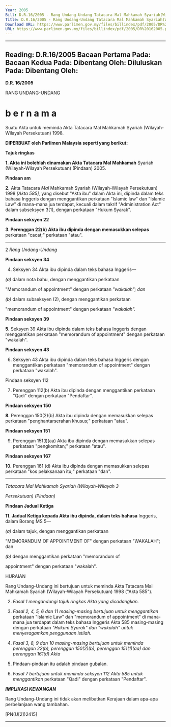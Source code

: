 ```yaml
---
Year: 2005
Bill: D.R.16/2005 - Rang Undang-Undang Tatacara Mal Mahkamah Syariah(Wilayah-Wilayah Persekutuan)(Pindaan) 2005 (Lulus)
Title: D.R.16/2005 - Rang Undang-Undang Tatacara Mal Mahkamah Syariah(Wilayah-Wilayah Persekutuan)(Pindaan) 2005 (Lulus)
Download URL: https://www.parlimen.gov.my/files/billindex/pdf/2005/DR%20162005.pdf
URL: https://www.parlimen.gov.my/files/billindex/pdf/2005/DR%20162005.pdf
---
```

---
Reading:
D.R.16/2005
Bacaan Pertama Pada:
Bacaan Kedua Pada:
Dibentang Oleh:
Diluluskan Pada:
Dibentang Oleh:
---

**D.R. 16/2005**

RANG UNDANG-UNDANG

# b e r n a m a

Suatu Akta untuk meminda Akta Tatacara Mal Mahkamah Syariah
(Wilayah-Wilayah Persekutuan) 1998.

**DIPERBUAT oleh Parlimen Malaysia seperti yang berikut:**

**Tajuk ringkas**

**1. Akta ini bolehlah dinamakan Akta Tatacara Mal Mahkamah**
Syariah (Wilayah-Wilayah Persekutuan) (Pindaan) 2005.

**Pindaan am**

**2.** Akta Tatacara _Mal_ Mahkamah Syariah (Wilayah-Wilayah
Persekutuan) 1998 _[Akta 585],_ yang disebut "Akta ibu" dalam
Akta ini, dipinda dalam teks bahasa Inggeris dengan menggantikan
perkataan "Islamic law" dan "Islamic Law" di mana-mana jua
terdapat, kecuali dalam takrif "Administration Act" dalam subseksyen
3(1), dengan perkataan "Hukum Syarak".

**Pindaan seksyen 22**

**3. Perenggan 22(b) Akta ibu dipinda dengan memasukkan selepas**
perkataan "cacat;" perkataan "atau".


-----

2 _Rang Undang-Undang_

**Pindaan seksyen 34**

4. Seksyen 34 Akta ibu dipinda dalam teks bahasa Inggeris—

_(a)_ dalam nota bahu, dengan menggantikan perkataan

"Memorandum of appointment" dengan perkataan
_"wakalah"; dan_

_(b)_ dalam subseksyen (2), dengan menggantikan perkataan

"memorandum of appointment" dengan perkataan
_"wakalah"._

**Pindaan seksyen 39**

**5.** Seksyen 39 Akta ibu dipinda dalam teks bahasa Inggeris dengan
menggantikan perkataan "memorandum of appointment" dengan
perkataan "wakalah".

**Pindaan seksyen 43**

6. Seksyen 43 Akta ibu dipinda dalam teks bahasa Inggeris dengan
menggantikan perkataan "memorandum of appointment" dengan
perkataan "wakalah".

Pindaan seksyen 112

7. Perenggan 112(b) Akta ibu dipinda dengan menggantikan
perkataan "Qadi" dengan perkataan "Pendaftar".

**Pindaan seksyen 150**

**8.** Perenggan 150(2)(b) Akta ibu dipinda dengan memasukkan
selepas perkataan "penghantarserahan khusus;" perkataan "atau".

**Pindaan seksyen 151**

9. Perenggan 151(l)(aa) Akta ibu dipinda dengan memasukkan
selepas perkataan "pengkomitan;" perkataan "atau".

**Pindaan seksyen 167**

**10.** Perenggan 161 (d) Akta ibu dipinda dengan memasukkan selepas
perkataan "kos pelaksanaan itu;" perkataan "dan".


-----

_Tatacara Mal Mahkamah Syariah (Wilayah-Wilayah    3_

_Persekutuan) (Pindaan)_

**Pindaan Jadual Ketiga**

**11. Jadual Ketiga kepada Akta ibu dipinda, dalam teks bahasa**
Inggeris, dalam Borang MS 5—

_(a)_ dalam  tajuk,  dengan  menggantikan  perkataan

"MEMORANDUM OF APPOINTMENT OF" dengan
perkataan "WAKALAH"; dan

_(b)_ dengan menggantikan perkataan "memorandum of

appointment" dengan perkataan "wakalah".

HURAIAN

Rang Undang-Undang ini bertujuan untuk meminda Akta Tatacara Mal Mahkamah
Syariah (Wilayah-Wilayah Persekutuan) 1998 ("Akta 585").

2. _Fasal 1 mengandungi tajuk ringkas Akta yang dicadangkan._

3. _Fasal 2, 4, 5, 6 dan 11 masing-masing bertujuan untuk menggantikan_
perkataan "Islamic Law" dan "memorandum of appointment" di mana-mana jua
terdapat dalam teks bahasa Inggeris Akta 585 masing-masing dengan perkataan
_"Hukum Syarak" dan "wakalah" untuk menyeragamkan penggunaan istilah._

4. _Fasal 3, 8, 9 dan 10 masing-masing bertujuan untuk meminda perenggan_
_22(b), perenggan 150(2)(b), perenggan 151(1)(aa) dan perenggan 161(d) Akta_
585. Pindaan-pindaan itu adalah pindaan gubalan.

5. _Fasal 7 bertujuan untuk meminda seksyen 112 Akta 585 untuk menggantikan_
perkataan "Qadi" dengan perkataan "Pendaftar".

**_IMPLIKASI KEWANGAN_**

Rang Undang-Undang ini tidak akan melibatkan Kerajaan dalam apa-apa
perbelanjaan wang tambahan.

[PN(U[2])2415]


-----

